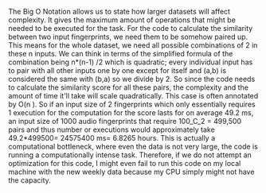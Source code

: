 The Big O Notation allows us to state how larger datasets will affect complexity. It gives the
maximum amount of operations that might be needed to be executed for the task. For the code to
calculate the similarity between two input fingerprints, we need them to be somehow paired up.
This means for the whole dataset, we need all possible combinations of 2 in these n inputs. We
can think in terms of the simplified formula of the combination being n*(n-1) /2 which is quadratic;
every individual input has to pair with all other inputs one by one except for itself and (a,b) is
considered the same with (b,a) so we divide by 2. So since the code needs to calculate the
similarity score for all these pairs, the complexity and the amount of time it'll take will scale
quadratically. This case is often annotated by O(n ). So if an input size of 2 fingerprints which only
essentially requires 1 execution for the computation for the score lasts for on average 49.2 ms, an
input size of 1000 audio fingerprints that require 100_C_2 = 499,500 pairs and thus number or
executions would approximately take 49.2*499500= 24575400 ms= 6.8265 hours. This is actually a
computational bottleneck, where even the data is not very large, the code is running a
computationally intense task. Therefore, if we do not attempt an optimization for this code, I might
even fail to run this code on my local machine with the new weekly data because my CPU simply
might not have the capacity.
